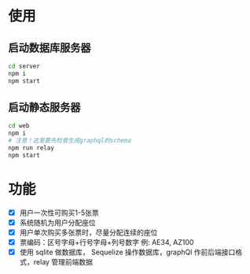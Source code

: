 # 使用
## 启动数据库服务器
```sh
cd server
npm i
npm start
```

## 启动静态服务器
```sh
cd web
npm i
# 注意！这里要先检查生成graphql的schema
npm run relay
npm start
```

# 功能
- [x] 用户一次性可购买1-5张票
- [x] 系统随机为用户分配座位
- [x] 用户单次购买多张票时，尽量分配连续的座位
- [x] 票编码：区号字母+行号字母+列号数字   例:  AE34, AZ100
- [x] 使用 sqlite 做数据库， Sequelize 操作数据库，graphQl 作前后端接口格式，relay 管理前端数据
